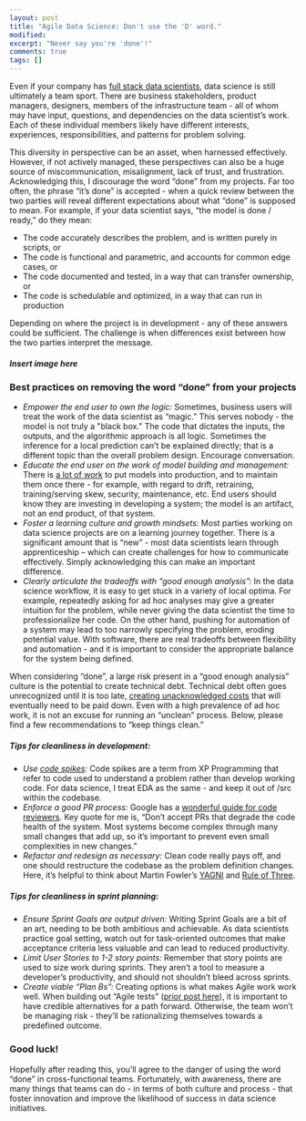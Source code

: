 ```yaml
---
layout: post
title: "Agile Data Science: Don't use the 'D' word."
modified:
excerpt: "Never say you're 'done'!"
comments: true
tags: []
---
```


Even if your company has [full stack data scientists][0], data science is still ultimately a team sport. There are business stakeholders, product managers, designers, members of the infrastructure team - all of whom may have input, questions, and dependencies on the data scientist’s work. Each of these individual members likely have different interests, experiences, responsibilities, and patterns for problem solving. 

This diversity in perspective can be an asset, when harnessed effectively. However, if not actively managed, these perspectives can also be a huge source of miscommunication, misalignment, lack of trust, and frustration. Acknowledging this, I discourage the word “done” from my projects. Far too often, the phrase “it’s done” is accepted - when a quick review between the two parties will reveal different expectations about what “done” is supposed to mean. For example, if your data scientist says, “the model is done / ready,” do they mean:

* The code accurately describes the problem, and is written purely in scripts, or
* The code is functional and parametric, and accounts for common edge cases, or
* The code documented and tested, in a way that can transfer ownership, or
* The code is schedulable and optimized, in a way that can run in production

Depending on where the project is in development - any of these answers could be sufficient. The challenge is when differences exist between how the two parties interpret the message. 

##### **Insert image here**

### Best practices on removing the word “done” from your projects

* *Empower the end user to own the logic:* Sometimes, business users will treat the work of the data scientist as “magic.” This serves nobody - the model is not truly a "black box." The code that dictates the inputs, the outputs, and the algorithmic approach is all logic. Sometimes the inference for a local prediction can’t be explained directly; that is a different topic than the overall problem design. Encourage conversation.
* *Educate the end user on the work of model building and management:* There is [a lot of work][1] to put models into production, and to maintain them once there - for example, with regard to drift, retraining, training/serving skew, security, maintenance, etc. End users should know they are investing in developing a system; the model is an artifact, not an end product, of that system.
* *Foster a learning culture and growth mindsets:* Most parties working on data science projects are on a learning journey together. There is a significant amount that is “new” - most data scientists learn through apprenticeship – which can create challenges for how to communicate effectively. Simply acknowledging this can make an important difference.
* *Clearly articulate the tradeoffs with “good enough analysis”:* In the data science workflow, it is easy to get stuck in a variety of local optima. For example, repeatedly asking for ad hoc analyses may give a greater intuition for the problem, while never giving the data scientist the time to professionalize her code. On the other hand, pushing for automation of a system may lead to too narrowly specifying the problem, eroding potential value. With software, there are real tradeoffs between flexibility and automation - and it is important to consider the appropriate balance for the system being defined. 

When considering “done”, a large risk present in a “good enough analysis” culture is the potential to create technical debt. Technical debt often goes unrecognized until it is too late, [creating unacknowledged costs][2] that will eventually need to be paid down. Even with a high prevalence of ad hoc work, it is not an excuse for running an “unclean” process. Below, please find a few recommendations to “keep things clean.”

##### *Tips for cleanliness in development:*

* *Use [code spikes][3]:* Code spikes are a term from XP Programming that refer to code used to understand a problem rather than develop working code. For data science, I treat EDA as the same - and keep it out of /src within the codebase. 
* *Enforce a good PR process:* Google has a [wonderful guide for code reviewers][4]. Key quote for me is, “Don’t accept PRs that degrade the code health of the system. Most systems become complex through many small changes that add up, so it’s important to prevent even small complexities in new changes.”
* *Refactor and redesign as necessary:* Clean code really pays off, and one should restructure the codebase as the problem definition changes. Here, it’s helpful to think about Martin Fowler’s [YAGNI][5] and [Rule of Three][6].

##### *Tips for cleanliness in sprint planning:*

* *Ensure Sprint Goals are output driven:* Writing Sprint Goals are a bit of an art, needing to be both ambitious and achievable. As data scientists practice goal setting, watch out for task-oriented outcomes that make acceptance criteria less valuable and can lead to reduced productivity.
* *Limit User Stories to 1-2 story points:* Remember that story points are used to size work during sprints. They aren’t a tool to measure a developer’s productivity, and should not shouldn’t bleed across sprints.
* *Create viable “Plan Bs”:* Creating options is what makes Agile work work well. When building out “Agile tests” ([prior post here][7]), it is important to have credible alternatives for a path forward. Otherwise, the team won’t be managing risk - they’ll be rationalizing themselves towards a predefined outcome.  

### Good luck!

Hopefully after reading this, you’ll agree to the danger of using the word “done” in cross-functional teams. Fortunately, with awareness, there are many things that teams can do - in terms of both culture and process - that foster innovation and improve the likelihood of success in data science initiatives. 

[0]: https://multithreaded.stitchfix.com/blog/2019/03/11/FullStackDS-Generalists/
[1]: https://www.oreilly.com/radar/lessons-learned-turning-machine-learning-models-into-real-products-and-services/
[2]: https://martinfowler.com/articles/is-quality-worth-cost.html
[3]: https://www.scaledagileframework.com/spikes/
[4]: https://google.github.io/eng-practices/review/reviewer/
[5]: https://martinfowler.com/bliki/Yagni.html
[6]: https://softwareengineering.stackexchange.com/questions/197363/reasoning-to-wait-until-third-time-in-the-rule-of-three
[7]: https://bradaallen.github.io/data-science-and-agile/
